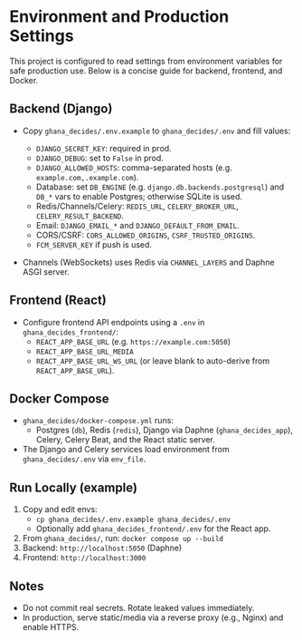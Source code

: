Environment and Production Settings
===================================

This project is configured to read settings from environment variables for safe production use. Below is a concise guide for backend, frontend, and Docker.

Backend (Django)
----------------
- Copy `ghana_decides/.env.example` to `ghana_decides/.env` and fill values:
  - `DJANGO_SECRET_KEY`: required in prod.
  - `DJANGO_DEBUG`: set to `False` in prod.
  - `DJANGO_ALLOWED_HOSTS`: comma-separated hosts (e.g. `example.com,.example.com`).
  - Database: set `DB_ENGINE` (e.g. `django.db.backends.postgresql`) and `DB_*` vars to enable Postgres; otherwise SQLite is used.
  - Redis/Channels/Celery: `REDIS_URL`, `CELERY_BROKER_URL`, `CELERY_RESULT_BACKEND`.
  - Email: `DJANGO_EMAIL_*` and `DJANGO_DEFAULT_FROM_EMAIL`.
  - CORS/CSRF: `CORS_ALLOWED_ORIGINS`, `CSRF_TRUSTED_ORIGINS`.
  - `FCM_SERVER_KEY` if push is used.

- Channels (WebSockets) uses Redis via `CHANNEL_LAYERS` and Daphne ASGI server.

Frontend (React)
----------------
- Configure frontend API endpoints using a `.env` in `ghana_decides_frontend/`:
  - `REACT_APP_BASE_URL` (e.g. `https://example.com:5050`)
  - `REACT_APP_BASE_URL_MEDIA`
  - `REACT_APP_BASE_URL_WS_URL` (or leave blank to auto-derive from `REACT_APP_BASE_URL`).

Docker Compose
--------------
- `ghana_decides/docker-compose.yml` runs:
  - Postgres (`db`), Redis (`redis`), Django via Daphne (`ghana_decides_app`), Celery, Celery Beat, and the React static server.
- The Django and Celery services load environment from `ghana_decides/.env` via `env_file`.

Run Locally (example)
---------------------
1. Copy and edit envs:
   - `cp ghana_decides/.env.example ghana_decides/.env`
   - Optionally add `ghana_decides_frontend/.env` for the React app.
2. From `ghana_decides/`, run: `docker compose up --build`
3. Backend: `http://localhost:5050` (Daphne)
4. Frontend: `http://localhost:3000`

Notes
-----
- Do not commit real secrets. Rotate leaked values immediately.
- In production, serve static/media via a reverse proxy (e.g., Nginx) and enable HTTPS.
